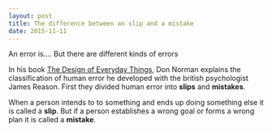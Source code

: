 ```yaml
---
layout: post
title: The difference between an slip and a mistake
date: 2015-11-11
---
```



An error is.... But there are different kinds of errors

In his book [The Design of Everyday Things](http://example.com/), Don Norman explains the classification of human error he developed with the british psychologist James Reason.
First they divided human error into **slips** and **mistakes**.

When a person intends to to something and ends up doing something else it is called a **slip**. But if a person establishes a wrong goal or forms a wrong plan it is called a **mistake**.

